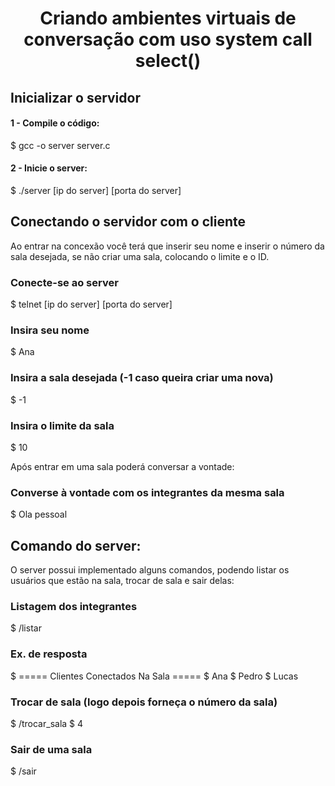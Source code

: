 <h1 align="center"> Criando ambientes virtuais de conversação com uso system call select() </h1>

## Inicializar o servidor

#### 1 - Compile o código:
$ gcc -o server server.c

#### 2 - Inicie o server:
$ ./server [ip do server] [porta do server]

## Conectando o servidor com o cliente

Ao entrar na concexão você terá que inserir seu nome e inserir o número da sala desejada, se não criar uma sala, colocando o limite e o ID.

### Conecte-se ao server
$ telnet [ip do server] [porta do server]

### Insira seu nome
$ Ana

### Insira a sala desejada (-1 caso queira criar uma nova)
$ -1

### Insira o limite da sala
$ 10

Após entrar em uma sala poderá conversar a vontade:

### Converse à vontade com os integrantes da mesma sala
$ Ola pessoal

## Comando do server:

O server possui implementado alguns comandos, podendo listar os usuários que estão na sala, trocar de sala e sair delas:

### Listagem dos integrantes
$ /listar

### Ex. de resposta
$ ===== Clientes Conectados Na Sala =====
$ Ana
$ Pedro
$ Lucas

### Trocar de sala (logo depois forneça o número da sala)
$ /trocar_sala
$ 4

### Sair de uma sala
$ /sair
